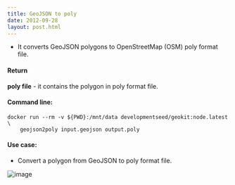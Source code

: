 ```yaml
---
title: GeoJSON to poly
date: 2012-09-28
layout: post.html
---
```


- It converts GeoJSON polygons to OpenStreetMap (OSM) poly format file.

#### Return

**poly file** - it contains the polygon in poly format file.

#### Command line:

```
docker run --rm -v ${PWD}:/mnt/data developmentseed/geokit:node.latest \
    geojson2poly input.geojson output.poly
```

#### Use case:
- Convert a polygon from GeoJSON to poly format file.

![image](https://user-images.githubusercontent.com/19536044/47043059-4a5e0800-d152-11e8-9cc7-bc17ea7db362.png)
